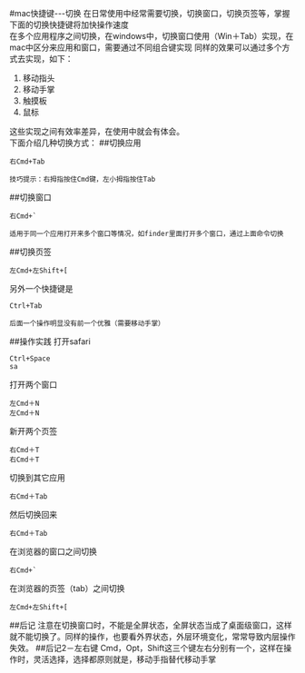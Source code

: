#mac快捷键---切换
在日常使用中经常需要切换，切换窗口，切换页签等，掌握下面的切换快捷键将加快操作速度<br>
在多个应用程序之间切换，在windows中，切换窗口使用（Win＋Tab）实现，在mac中区分来应用和窗口，需要通过不同组合键实现
同样的效果可以通过多个方式去实现，如下：

1. 移动指头
1. 移动手掌
1. 触摸板
1. 鼠标

这些实现之间有效率差异，在使用中就会有体会。<br>
下面介绍几种切换方式：
##切换应用
```
右Cmd+Tab
```
    技巧提示：右拇指按住Cmd键，左小拇指按住Tab
##切换窗口
```
右Cmd+`
```
    适用于同一个应用打开来多个窗口等情况，如finder里面打开多个窗口，通过上面命令切换
##切换页签
```
左Cmd+左Shift+[
```
另外一个快捷键是
```
Ctrl+Tab
```
    后面一个操作明显没有前一个优雅（需要移动手掌）

##操作实践
打开safari
```
Ctrl+Space
sa
```
打开两个窗口
```
左Cmd＋N
左Cmd＋N
```
新开两个页签
```
右Cmd＋T
右Cmd＋T
```
切换到其它应用
```
右Cmd＋Tab
```
然后切换回来
```
右Cmd＋Tab
```
在浏览器的窗口之间切换
```
右Cmd+`
```
在浏览器的页签（tab）之间切换
```
左Cmd+左Shift+[
```

##后记
注意在切换窗口时，不能是全屏状态，全屏状态当成了桌面级窗口，这样就不能切换了。同样的操作，也要看外界状态，外层环境变化，常常导致内层操作失效。
##后记2－左右键
Cmd，Opt，Shift这三个键左右分别有一个，这样在操作时，灵活选择，选择都原则就是，移动手指替代移动手掌
